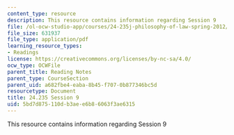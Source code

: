 ```yaml
---
content_type: resource
description: This resource contains information regarding Session 9
file: /ol-ocw-studio-app/courses/24-235j-philosophy-of-law-spring-2012/5bd7d875110db3aee6b86063f3ae6315_MIT24_235JS12_Session9.pdf
file_size: 631937
file_type: application/pdf
learning_resource_types:
- Readings
license: https://creativecommons.org/licenses/by-nc-sa/4.0/
ocw_type: OCWFile
parent_title: Reading Notes
parent_type: CourseSection
parent_uid: a682fbe4-eaba-8b45-f707-0b877346bc5d
resourcetype: Document
title: 24.235 Session 9
uid: 5bd7d875-110d-b3ae-e6b8-6063f3ae6315
---
```

This resource contains information regarding Session 9